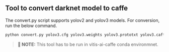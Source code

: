 ## Tool to convert darknet model to caffe
The convert.py script supports yolov2 and yolov3 models. For conversion, run the below command. 
``` sh
python convert.py yolov3.cfg yolov3.weights yolov3.prototxt yolov3.caffemodel
```
>**:pushpin: NOTE:** This tool has to be run in vitis-ai-caffe conda environmnet.